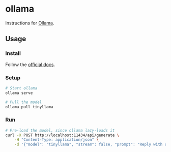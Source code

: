 # ollama

Instructions for [Ollama](https://github.com/ollama/ollama).

## Usage

### Install

Follow the [official docs](https://github.com/ollama/ollama/tree/main/docs).

### Setup

```bash
# Start ollama
ollama serve

# Pull the model
ollama pull tinyllama
```

### Run

```bash
# Pre-load the model, since ollama lazy-loads it
curl -X POST http://localhost:11434/api/generate \
    -H "Content-Type: application/json" \
    -d '{"model": "tinyllama", "stream": false, "prompt": "Reply with one word. Hello."}'
```
